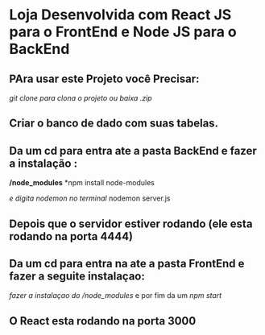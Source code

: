 # Loja Desenvolvida com React JS para o FrontEnd e Node JS para o BackEnd

## PAra  usar este Projeto você Precisar:

*git clone para clona o projeto ou baixa .zip*

## Criar o banco de dado com suas tabelas.


## Da um cd para entra ate a pasta BackEnd e fazer a instalação :

**/node_modules**
*npm install node-modules

*e digita nodemon no terminal*
nodemon server.js


## Depois que o servidor estiver rodando (ele esta rodando na porta 4444)

## Da um cd para entra na ate a pasta FrontEnd e fazer a seguite instalaçao:
*fazer a instalaçao do /node_modules*
 e por fim da um 
 *npm start* 
 
 ## O React esta rodando na porta 3000
 
 
 
 
 

